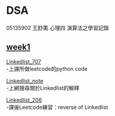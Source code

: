 # DSA
05135902 王舒荑 心理四 演算法之學習記錄

## [week1](https://github.com/wangshuti/DSA/tree/master/week1)
[Linkedlist_707](https://github.com/wangshuti/DSA/blob/master/week1/Linkedlist_707.py)    
-上課所做leetcode的python code  
  
[Linkedlist_note](https://github.com/wangshuti/DSA/blob/master/week1/Linkedlist_note.py)  
-上網搜尋關於Linkedlist的解釋  
   
[Linkedlist_206](https://github.com/wangshuti/DSA/blob/master/week1/Linkedlist_206.py)  
-課後Leetcode練習：reverse of Linkedlist

